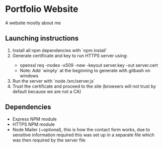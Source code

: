 <h1>Portfolio Website</h1>
<p>A website mostly about me</p>

<h2>Launching instructions</h2>
<ol>
    <li>Install all npm dependencies with `npm install`</li>
    <li>Generate certificate and key to run HTTPS server using:</li>
        <ul>
            <li>openssl req -nodes -x509 -new -keyout server.key -out server.cert</li>
            <li>Note: Add `winpty` at the beginning to generate with gitbash on windows</li>
        </ul>
    <li>Run the server with `node /src/server.js`</li>
    <li>Trust the certificate and proceed to the site (browsers will not trust by default because we are not a CA)</li>
</ol>

<h2>Dependencies</h2>
<ul>
    <li>Express NPM module</li>
    <li>HTTPS NPM module</li>
    <li>Node Mailer (~optional), this is how the contact form works, due to sensitive information required this was set up in a separate file which was then required by the server file</li>
</ul>
